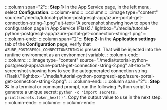   :::column span="2":::
      **Step 1:** In the App Service page, in the left menu, select **Configuration**.
  :::column-end:::
  :::column:::
      :::image type="content" source="./media/tutorial-python-postgresql-app/azure-portal-get-connection-string-1.png" alt-text="A screenshot showing how to open the configuration page in App Service (Flask)." lightbox="./media/tutorial-python-postgresql-app/azure-portal-get-connection-string-1.png":::
  :::column-end:::
  :::column span="2":::
      **Step 2:** In the **Application settings** tab of the **Configuration** page, verify that `AZURE_POSTGRESQL_CONNECTIONSTRING` is present. That will be injected into the runtime environment as an environment variable.
  :::column-end:::
  :::column:::
      :::image type="content" source="./media/tutorial-python-postgresql-app/azure-portal-get-connection-string-2.png" alt-text="A screenshot showing how to see the autogenerated connection string (Flask)." lightbox="./media/tutorial-python-postgresql-app/azure-portal-get-connection-string-2.png":::
  :::column-end:::
  :::column span="2":::
      **Step 3:** In a terminal or command prompt, run the following Python script to generate a unique secret: `python -c 'import secrets; print(secrets.token_hex())'`. Copy the output value to use in the next step.
  :::column-end:::
  :::column:::
  :::column-end:::
